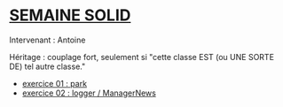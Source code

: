 # [SEMAINE SOLID](https://github.com/Antoine07/SOLID/tree/main/SOLID_PHP/SUPPORTS)
Intervenant : Antoine

Héritage : couplage fort, seulement si "cette classe EST (ou UNE SORTE DE) tel autre classe."

* [exercice 01 : park](./01-relations/park)
* [exercice 02 : logger / ManagerNews](./01-relations/logger)